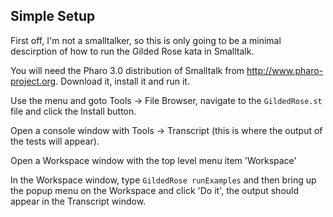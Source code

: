Simple Setup
------------

First off, I'm not a smalltalker, so this is only going to be a minimal descirption of how to run the Gilded Rose kata in Smalltalk.

You will need the Pharo 3.0 distribution of Smalltalk from http://www.pharo-project.org.  Download it, install it and run it.

Use the menu and goto Tools -> File Browser, navigate to the `GildedRose.st` file and click the Install button.

Open a console window with Tools -> Transcript (this is where the output of the tests will appear).

Open a Workspace window with the top level menu item 'Workspace'

In the Workspace window, type `GildedRose runExamples` and then bring up the popup menu on the Workspace and click 'Do it', the output should appear in the Transcript window.
